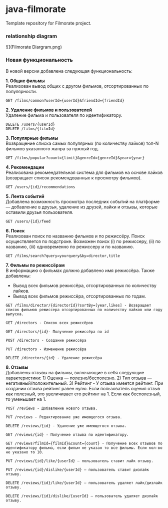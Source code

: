 # java-filmorate
Template repository for Filmorate project.


### relationship diagram
![](Filmorate Diargram.png)

### Новая функциональность

В новой версии добавлена следующая функциональность:

**1. Общие фильмы** <br /> 
Реализован вывод общих с другом фильмов, отсортированных по популярности.

```
GET /films/common?userId={userId}&friendId={friendId}
```

**2. Удаление фильмов и пользователей** <br />
Удаление фильма и пользователя по идентификатору.

```
DELETE /users/{userId}
DELETE /films/{filmId}
```

**3. Популярные фильмы** <br />
Возвращение списка самых популярных (по количеству лайков) топ-N фильмов указанного жанра за нужный год.

```
GET /films/popular?count={limit}&genreId={genreId}&year={year}
```

**4. Рекомендации** <br />
Реализована рекомендательная система для фильмов на основе лайков (возвращает список рекомендованных к просмотру фильмов).

```
GET /users/{id}/recommendations
```

**5. Лента событий** <br />
Добавлена возможность просмотра последних событий на платформе — добавление в друзья, удаление из друзей, лайки и отзывы, которые оставили друзья пользователя. 

```
GET /users/{id}/feed
```

**6. Поиск** <br />
Реализован поиск по названию фильмов и по режиссёру. Поиск осуществляется по подстроке. Возможен поиск (i) по режиссеру, (ii) по названию, (iii) одновременно по режиссеру и по названию.

```
GET /films/search?query=yourquery&by=director,title
```

**7. Фильмы по режиссёрам** <br />
В информацию о фильмах должно добавлено имя режиссёра. Также добавлены: 
- Вывод всех фильмов режиссёра, отсортированных по количеству лайков.
- Вывод всех фильмов режиссёра, отсортированных по годам.

```
GET /films/director/{directorId}?sortBy=[year,likes] - Возвращает список фильмов режиссера отсортированных по количеству лайков или году выпуска.

GET /directors - Список всех режиссёров

GET /directors/{id}- Получение режиссёра по id

POST /directors - Создание режиссёра

PUT /directors - Изменение режиссёра

DELETE /directors/{id} - Удаление режиссёра
```

**8. Отзывы** <br />
Добавлены отзывы на фильмы, включающие в себя следующие характеристики:
    1) Оценка — полезно/бесполезно.
    2) Тип отзыва — негативный/положительный.
    3) Рейтинг - У отзыва имеется рейтинг. При создании отзыва рейтинг равен нулю. Если пользователь оценил отзыв как полезный, это увеличивает его рейтинг на 1. Если как бесполезный, то уменьшает на 1.

```
POST /reviews - Добавление нового отзыва.

PUT /reviews - Редактирование уже имеющегося отзыва.

DELETE /reviews/{id} - Удаление уже имеющегося отзыва.

GET /reviews/{id} - Получение отзыва по идентификатору.

GET /reviews?filmId={filmId}&count={count} - Получение всех отзывов по идентификатору фильма, если фильм не указан то все фильмы. Если кол-во не указано то 10.

PUT /reviews/{id}/like/{userId} — пользователь ставит лайк отзыву.

PUT /reviews/{id}/dislike/{userId} — пользователь ставит дизлайк отзыву.
   
DELETE /reviews/{id}/like/{userId} — пользователь удаляет лайк/дизлайк отзыву.

DELETE /reviews/{id}/dislike/{userId} — пользователь удаляет дизлайк отзыву.
```